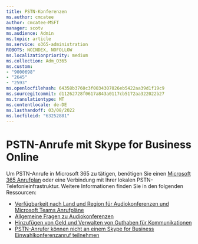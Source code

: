 ```yaml
---
title: PSTN-Konferenzen
ms.author: cmcatee
author: cmcatee-MSFT
manager: scotv
ms.audience: Admin
ms.topic: article
ms.service: o365-administration
ROBOTS: NOINDEX, NOFOLLOW
ms.localizationpriority: medium
ms.collection: Adm_O365
ms.custom:
- "9000698"
- "2645"
- "2593"
ms.openlocfilehash: 64358b3760c3f0034307026eb5422aa39d1f19c9
ms.sourcegitcommit: d11262728f0617a843a0117cb5172aa322022b27
ms.translationtype: MT
ms.contentlocale: de-DE
ms.lasthandoff: 03/08/2022
ms.locfileid: "63252881"
---
```

# <a name="pstn-calling-with-skype-for-business-online"></a>PSTN-Anrufe mit Skype for Business Online

Um PSTN-Anrufe in Microsoft 365 zu tätigen, benötigen Sie einen [Microsoft 365 Anrufplan](https://docs.microsoft.com/microsoftteams/what-is-phone-system-in-office-365#more-about-calling-plans) oder eine Verbindung mit Ihrer lokalen PSTN-Telefonieinfrastruktur. Weitere Informationen finden Sie in den folgenden Ressourcen: 

- [Verfügbarkeit nach Land und Region für Audiokonferenzen und Microsoft Teams Anrufpläne](https://docs.microsoft.com/microsoftteams/country-and-region-availability-for-audio-conferencing-and-calling-plans/country-and-region-availability-for-audio-conferencing-and-calling-plans) 
- [Allgemeine Fragen zu Audiokonferenzen](https://docs.microsoft.com/microsoftteams/audio-conferencing-common-questions)
- [Hinzufügen von Geld und Verwalten von Guthaben für Kommunikationen](https://docs.microsoft.com/microsoftteams/add-funds-and-manage-communications-credits)
- [PSTN-Anrufer können nicht an einem Skype for Business Einwahlkonferenzanruf teilnehmen](https://docs.microsoft.com/SkypeForBusiness/troubleshoot/online-conferencing/pstn-callers-cant-join-dial-in-call)